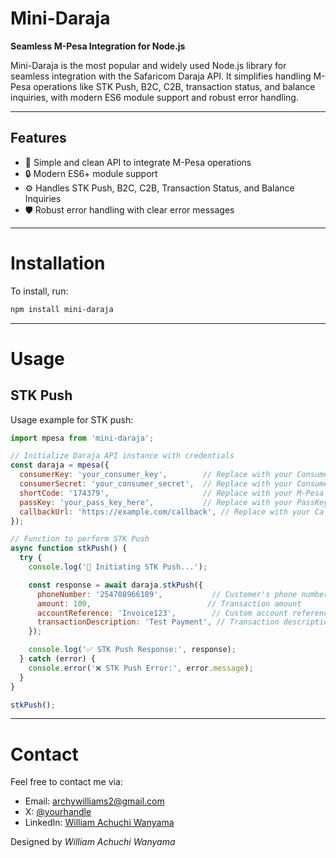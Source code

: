 # **Mini-Daraja**
**Seamless M-Pesa Integration for Node.js**

Mini-Daraja is the most popular and widely used Node.js library for seamless integration with the Safaricom Daraja API. It simplifies handling M-Pesa operations like STK Push, B2C, C2B, transaction status, and balance inquiries, with modern ES6 module support and robust error handling.

---

## **Features**
- 🚀 Simple and clean API to integrate M-Pesa operations
- 🔒 Modern ES6+ module support
- ⚙️ Handles STK Push, B2C, C2B, Transaction Status, and Balance Inquiries
- 🛡️ Robust error handling with clear error messages  

---

# Installation

To install, run:

```bash
npm install mini-daraja
```

---

# Usage

## STK Push

Usage example for STK push:

```javascript
import mpesa from 'mini-daraja';

// Initialize Daraja API instance with credentials
const daraja = mpesa({
  consumerKey: 'your_consumer_key',        // Replace with your Consumer Key
  consumerSecret: 'your_consumer_secret',  // Replace with your Consumer Secret
  shortCode: '174379',                     // Replace with your M-Pesa Shortcode
  passKey: 'your_pass_key_here',           // Replace with your PassKey
  callbackUrl: 'https://example.com/callback', // Replace with your Callback URL
});

// Function to perform STK Push
async function stkPush() {
  try {
    console.log('🔄 Initiating STK Push...');

    const response = await daraja.stkPush({
      phoneNumber: '254708966189',           // Customer's phone number (E.164 format)
      amount: 100,                          // Transaction amount
      accountReference: 'Invoice123',        // Custom account reference
      transactionDescription: 'Test Payment', // Transaction description
    });

    console.log('✅ STK Push Response:', response);
  } catch (error) {
    console.error('❌ STK Push Error:', error.message);
  }
}

stkPush();

```

---

# Contact

Feel free to contact me via:

- Email: [archywilliams2@gmail.com](mailto:archywilliams2@gmail.com)
- X: [@yourhandle](https://x.com/dev_williee)
- LinkedIn: [William Achuchi Wanyama](https://linkedin.com/in/achuchi)

Designed by *William Achuchi Wanyama*